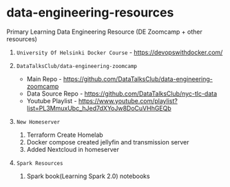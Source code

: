 # data-engineering-resources
Primary Learning Data Engineering Resource (DE Zoomcamp + other resources)

1. `University Of Helsinki Docker Course` - https://devopswithdocker.com/

2.  `DataTalksClub/data-engineering-zoomcamp`  
      * Main Repo - https://github.com/DataTalksClub/data-engineering-zoomcamp
      * Data Source Repo - https://github.com/DataTalksClub/nyc-tlc-data
      * Youtube Playlist - https://www.youtube.com/playlist?list=PL3MmuxUbc_hJed7dXYoJw8DoCuVHhGEQb

3. `New Homeserver`
      1. Terraform Create Homelab
      2. Docker compose created jellyfin and transmission server
      3. Added Nextcloud in homeserver

4. `Spark Resources`
     1. Spark book(Learning Spark 2.0) notebooks


